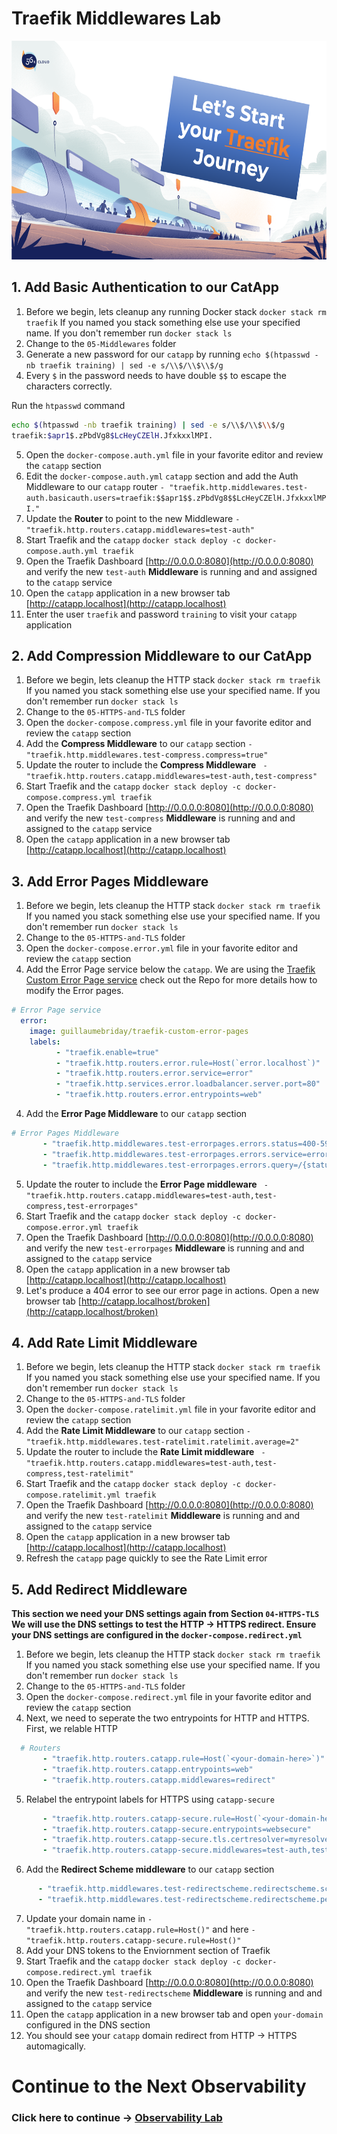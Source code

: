 # Traefik Middlewares Lab

<img src="../img/Traefik_training.png" alt="Traefik Logo" height="350"> 

## 1. Add Basic Authentication to our CatApp
1. Before we begin, lets cleanup any running Docker stack `docker stack rm traefik` If you named you stack something else use your specified name. If you don't remember run `docker stack ls`
2. Change to the `05-Middlewares` folder
3. Generate a new password for our `catapp` by running `echo $(htpasswd -nb traefik training) | sed -e s/\\$/\\$\\$/g`
4. Every `$` in the password needs to have double `$$` to escape the characters correctly. 

Run the `htpasswd` command

```bash
echo $(htpasswd -nb traefik training) | sed -e s/\\$/\\$\\$/g
traefik:$apr1$.zPbdVg8$LcHeyCZElH.JfxkxxlMPI.

```

5. Open the `docker-compose.auth.yml` file in your favorite editor and review the `catapp` section
6. Edit the `docker-compose.auth.yml` `catapp` section and add the Auth Middleware to our `catapp` router  `- "traefik.http.middlewares.test-auth.basicauth.users=traefik:$$apr1$$.zPbdVg8$$LcHeyCZElH.JfxkxxlMPI."`
7. Update the **Router** to point to the new Middleware `- "traefik.http.routers.catapp.middlewares=test-auth"`
8. Start Traefik and the `catapp` `docker stack deploy -c docker-compose.auth.yml traefik`
9. Open the Traefik Dashboard [http://0.0.0.0:8080](http://0.0.0.0:8080) and verify the new `test-auth` **Middleware** is running and and assigned to the `catapp` service
10. Open the `catapp` application in a new browser tab [http://catapp.localhost](http://catapp.localhost)
11. Enter the user `traefik` and password `training` to visit your `catapp` application

## 2. Add Compression Middleware to our CatApp
1. Before we begin, lets cleanup the HTTP stack  `docker stack rm traefik` If you named you stack something else use your specified name. If you don't remember run `docker stack ls`
2. Change to the `05-HTTPS-and-TLS` folder
3. Open the `docker-compose.compress.yml` file in your favorite editor and review the `catapp` section
4. Add the **Compress Middleware** to our `catapp` section `- "traefik.http.middlewares.test-compress.compress=true"`
5. Update the router to include the **Compress Middleware** ` - "traefik.http.routers.catapp.middlewares=test-auth,test-compress"`
6. Start Traefik and the `catapp` `docker stack deploy -c docker-compose.compress.yml traefik`
7. Open the Traefik Dashboard [http://0.0.0.0:8080](http://0.0.0.0:8080) and verify the new `test-compress` **Middleware** is running and and assigned to the `catapp` service
8.  Open the `catapp` application in a new browser tab [http://catapp.localhost](http://catapp.localhost)

## 3. Add Error Pages Middleware
1. Before we begin, lets cleanup the HTTP stack  `docker stack rm traefik` If you named you stack something else use your specified name. If you don't remember run `docker stack ls`
2. Change to the `05-HTTPS-and-TLS` folder
3. Open the `docker-compose.error.yml` file in your favorite editor and review the `catapp` section
4. Add the Error Page service below the `catapp`. We are using the [Traefik Custom Error Page service](https://github.com/guillaumebriday/traefik-custom-error-pages) check out the Repo for more details how to modify the Error pages.

  ```yaml
  # Error Page service
    error:
      image: guillaumebriday/traefik-custom-error-pages
      labels:
            - "traefik.enable=true"
            - "traefik.http.routers.error.rule=Host(`error.localhost`)"
            - "traefik.http.routers.error.service=error"
            - "traefik.http.services.error.loadbalancer.server.port=80"
            - "traefik.http.routers.error.entrypoints=web"
  ```

4. Add the **Error Page Middleware** to our `catapp` section

```yaml
# Error Pages Middleware
       - "traefik.http.middlewares.test-errorpages.errors.status=400-599"
       - "traefik.http.middlewares.test-errorpages.errors.service=error"
       - "traefik.http.middlewares.test-errorpages.errors.query=/{status}.html"
```


5. Update the router to include the **Error Page middleware** ` - "traefik.http.routers.catapp.middlewares=test-auth,test-compress,test-errorpages"`
6. Start Traefik and the `catapp` `docker stack deploy -c docker-compose.error.yml traefik`
7. Open the Traefik Dashboard [http://0.0.0.0:8080](http://0.0.0.0:8080) and verify the new `test-errorpages` **Middleware** is running and and assigned to the `catapp` service
8.  Open the `catapp` application in a new browser tab [http://catapp.localhost](http://catapp.localhost)
9.  Let's produce a 404 error to see our error page in actions. Open a new browser tab [http://catapp.localhost/broken](http://catapp.localhost/broken)

## 4. Add Rate Limit Middleware
1. Before we begin, lets cleanup the HTTP stack  `docker stack rm traefik` If you named you stack something else use your specified name. If you don't remember run `docker stack ls`
2. Change to the `05-HTTPS-and-TLS` folder
3. Open the `docker-compose.ratelimit.yml` file in your favorite editor and review the `catapp` section
4. Add the **Rate Limit Middleware** to our `catapp` section `- "traefik.http.middlewares.test-ratelimit.ratelimit.average=2"`
5. Update the router to include the **Rate Limit middleware** ` - "traefik.http.routers.catapp.middlewares=test-auth,test-compress,test-ratelimit"`
6. Start Traefik and the `catapp` `docker stack deploy -c docker-compose.ratelimit.yml traefik`
7. Open the Traefik Dashboard [http://0.0.0.0:8080](http://0.0.0.0:8080) and verify the new `test-ratelimit` **Middleware** is running and and assigned to the `catapp` service
8. Open the `catapp` application in a new browser tab [http://catapp.localhost](http://catapp.localhost)
9. Refresh the `catapp` page quickly to see the Rate Limit error

## 5. Add Redirect Middleware

**This section we need your DNS settings again from Section `04-HTTPS-TLS` We will use the DNS settings to test the HTTP -> HTTPS redirect. Ensure your DNS settings are configured in the `docker-compose.redirect.yml`**

1. Before we begin, lets cleanup the HTTP stack  `docker stack rm traefik` If you named you stack something else use your specified name. If you don't remember run `docker stack ls`
2. Change to the `05-HTTPS-and-TLS` folder
3. Open the `docker-compose.redirect.yml` file in your favorite editor and review the `catapp` section
4. Next, we need to seperate the two entrypoints for HTTP and HTTPS. First, we relable HTTP
   

```yaml
  # Routers
       - "traefik.http.routers.catapp.rule=Host(`<your-domain-here>`)"
       - "traefik.http.routers.catapp.entrypoints=web"
       - "traefik.http.routers.catapp.middlewares=redirect"
``` 
5. Relabel the entrypoint labels for HTTPS using `catapp-secure`

```yaml
       - "traefik.http.routers.catapp-secure.rule=Host(`<your-domain-here>`)"
       - "traefik.http.routers.catapp-secure.entrypoints=websecure"
       - "traefik.http.routers.catapp-secure.tls.certresolver=myresolver"
       - "traefik.http.routers.catapp-secure.middlewares=test-auth,test-compress,test-errorpages,test-ratelimit"
```

6. Add the **Redirect Scheme middleware** to our `catapp` section

  ```yaml
        - "traefik.http.middlewares.test-redirectscheme.redirectscheme.scheme=https"
        - "traefik.http.middlewares.test-redirectscheme.redirectscheme.permanent=true"
  ```

7. Update your domain name in `- "traefik.http.routers.catapp.rule=Host(`<your-domain-here>`)"` and here `- "traefik.http.routers.catapp-secure.rule=Host(`<your-domain-here>`)"`
8. Add your DNS tokens to the Enviornment section of Traefik
9. Start Traefik and the `catapp` `docker stack deploy -c docker-compose.redirect.yml traefik`
10. Open the Traefik Dashboard [http://0.0.0.0:8080](http://0.0.0.0:8080) and verify the new `test-redirectscheme` **Middleware** is running and and assigned to the `catapp` service
11. Open the `catapp` application in a new browser tab and open `your-domain` configured in the DNS section
12. You should see your `catapp` domain redirect from HTTP -> HTTPS automagically. 

# Continue to the Next Observability

### Click here to continue -> [Observability Lab](https://github.com/56kcloud/traefik-training/blob/master/06-observability/traefik-observability.md)
